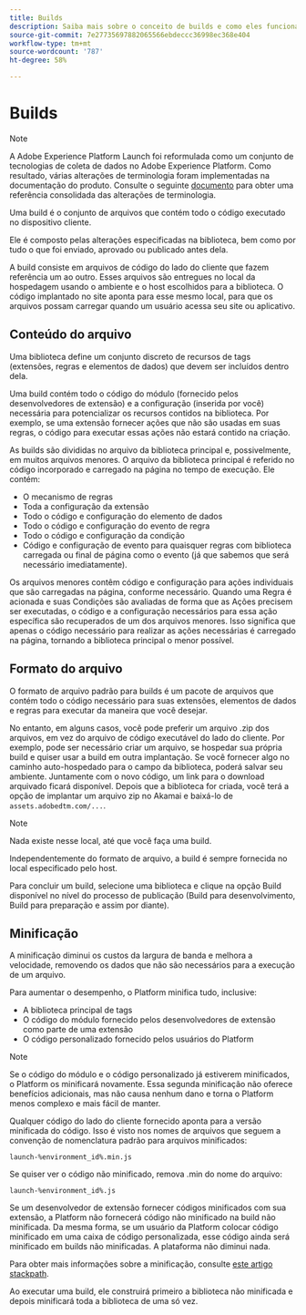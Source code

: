 ```yaml
---
title: Builds
description: Saiba mais sobre o conceito de builds e como eles funcionam no Adobe Experience Platform.
source-git-commit: 7e27735697882065566ebdeccc36998ec368e404
workflow-type: tm+mt
source-wordcount: '787'
ht-degree: 58%

---
```


# Builds

>[!NOTE]
>
>A Adobe Experience Platform Launch foi reformulada como um conjunto de tecnologias de coleta de dados no Adobe Experience Platform. Como resultado, várias alterações de terminologia foram implementadas na documentação do produto. Consulte o seguinte [documento](../../term-updates.md) para obter uma referência consolidada das alterações de terminologia.

Uma build é o conjunto de arquivos que contém todo o código executado no dispositivo cliente.

Ele é composto pelas alterações especificadas na biblioteca, bem como por tudo o que foi enviado, aprovado ou publicado antes dela.

A build consiste em arquivos de código do lado do cliente que fazem referência um ao outro. Esses arquivos são entregues no local da hospedagem usando o ambiente e o host escolhidos para a biblioteca. O código implantado no site aponta para esse mesmo local, para que os arquivos possam carregar quando um usuário acessa seu site ou aplicativo.

## Conteúdo do arquivo

Uma biblioteca define um conjunto discreto de recursos de tags (extensões, regras e elementos de dados) que devem ser incluídos dentro dela.

Uma build contém todo o código do módulo (fornecido pelos desenvolvedores de extensão) e a configuração (inserida por você) necessária para potencializar os recursos contidos na biblioteca. Por exemplo, se uma extensão fornecer ações que não são usadas em suas regras, o código para executar essas ações não estará contido na criação.

As builds são divididas no arquivo da biblioteca principal e, possivelmente, em muitos arquivos menores. O arquivo da biblioteca principal é referido no código incorporado e carregado na página no tempo de execução. Ele contém:

* O mecanismo de regras
* Toda a configuração da extensão
* Todo o código e configuração do elemento de dados
* Todo o código e configuração do evento de regra
* Todo o código e configuração da condição
* Código e configuração de evento para quaisquer regras com biblioteca carregada ou final de página como o evento (já que sabemos que será necessário imediatamente).

Os arquivos menores contêm código e configuração para ações individuais que são carregadas na página, conforme necessário. Quando uma Regra é acionada e suas Condições são avaliadas de forma que as Ações precisem ser executadas, o código e a configuração necessários para essa ação específica são recuperados de um dos arquivos menores. Isso significa que apenas o código necessário para realizar as ações necessárias é carregado na página, tornando a biblioteca principal o menor possível.

## Formato do arquivo

O formato de arquivo padrão para builds é um pacote de arquivos que contém todo o código necessário para suas extensões, elementos de dados e regras para executar da maneira que você desejar.

No entanto, em alguns casos, você pode preferir um arquivo .zip dos arquivos, em vez do arquivo de código executável do lado do cliente. Por exemplo, pode ser necessário criar um arquivo, se hospedar sua própria build e quiser usar a build em outra implantação. Se você fornecer algo no caminho auto-hospedado para o campo da biblioteca, poderá salvar seu ambiente. Juntamente com o novo código, um link para o download arquivado ficará disponível. Depois que a biblioteca for criada, você terá a opção de implantar um arquivo zip no Akamai e baixá-lo de `assets.adobedtm.com/...`.

>[!NOTE]
>
>Nada existe nesse local, até que você faça uma build.

Independentemente do formato de arquivo, a build é sempre fornecida no local especificado pelo host.

Para concluir um build, selecione uma biblioteca e clique na opção Build disponível no nível do processo de publicação (Build para desenvolvimento, Build para preparação e assim por diante).

## Minificação

A minificação diminui os custos da largura de banda e melhora a velocidade, removendo os dados que não são necessários para a execução de um arquivo.

Para aumentar o desempenho, o Platform minifica tudo, inclusive:

* A biblioteca principal de tags
* O código do módulo fornecido pelos desenvolvedores de extensão como parte de uma extensão
* O código personalizado fornecido pelos usuários do Platform 

>[!NOTE]
>
>Se o código do módulo e o código personalizado já estiverem minificados, o Platform os minificará novamente. Essa segunda minificação não oferece benefícios adicionais, mas não causa nenhum dano e torna o Platform menos complexo e mais fácil de manter.

Qualquer código do lado do cliente fornecido aponta para a versão minificada do código. Isso é visto nos nomes de arquivos que seguem a convenção de nomenclatura padrão para arquivos minificados:

`launch-%environment_id%.min.js`

Se quiser ver o código não minificado, remova .min do nome do arquivo:

`launch-%environment_id%.js`

Se um desenvolvedor de extensão fornecer códigos minificados com sua extensão, a Platform não fornecerá código não minificado na build não minificada. Da mesma forma, se um usuário da Platform colocar código minificado em uma caixa de código personalizada, esse código ainda será minificado em builds não minificadas. A plataforma não diminui nada.

Para obter mais informações sobre a minificação, consulte [este artigo stackpath](https://blog.stackpath.com/glossary/minification/).

Ao executar uma build, ele construirá primeiro a biblioteca não minificada e depois minificará toda a biblioteca de uma só vez.
